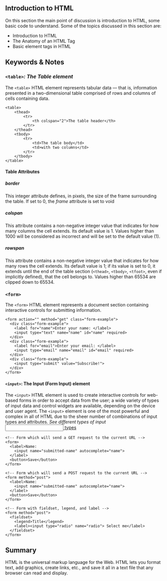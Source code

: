 ## Introduction to HTML

On this section the main point of discussion is introduction to HTML, some basic code to understand. Some of the topics
discussed in this section are:

- Introduction to HTML
- The Anatomy of an HTML Tag
- Basic element tags in HTML

## Keywords & Notes

### `<table>`*: The Table element*
The `<table>` HTML element represents tabular data — that is, information presented in a two-dimensional table comprised of rows and columns of cells containing data.

```
<table>
    <thead>
        <tr>
            <th colspan="2">The table header</th>
        </tr>
    </thead>
    <tbody>
        <tr>
            <td>The table body</td>
            <td>with two columns</td>
        </tr>
    </tbody>
</table>
```
#### Table Attributes
##### border
This integer attribute defines, in pixels, the size of the frame surrounding the table. If set to 0, the *frame* attribute is set to void

##### colspan
This attribute contains a non-negative integer value that indicates for how many columns the cell extends. Its default value is 1. Values higher than 1000 will be considered as incorrect and will be set to the default value (1).

##### rowspan
This attribute contains a non-negative integer value that indicates for how many rows the cell extends. Its default value is 1; if its value is set to 0, it extends until the end of the table section (`<thead>`, `<tbody>`, `<tfoot>`, even if implicitly defined), that the cell belongs to. Values higher than 65534 are clipped down to 65534.

### `<form>`
The `<form>` HTML element represents a document section containing interactive controls for submitting information.

```
<form action="" method="get" class="form-example">
  <div class="form-example">
    <label for="name">Enter your name: </label>
    <input type="text" name="name" id="name" required>
  </div>
  <div class="form-example">
    <label for="email">Enter your email: </label>
    <input type="email" name="email" id="email" required>
  </div>
  <div class="form-example">
    <input type="submit" value="Subscribe!">
  </div>
</form>

```
#### `<input>`: The Input (Form Input) element
The `<input>` HTML element is used to create interactive controls for web-based forms in order to accept data from the user; a wide variety of types of input data and control widgets are available, depending on the device and user agent. The `<input>` element is one of the most powerful and complex in all of HTML due to the sheer number of combinations of input types and attributes.
*See different types of input* [<input> types](https://developer.mozilla.org/en-US/docs/Web/HTML/Element/input#input_types)

```
<!-- Form which will send a GET request to the current URL -->
<form>
  <label>Name:
    <input name="submitted-name" autocomplete="name">
  </label>
  <button>Save</button>
</form>

<!-- Form which will send a POST request to the current URL -->
<form method="post">
  <label>Name:
    <input name="submitted-name" autocomplete="name">
  </label>
  <button>Save</button>
</form>

<!-- Form with fieldset, legend, and label -->
<form method="post">
  <fieldset>
    <legend>Title</legend>
    <label><input type="radio" name="radio"> Select me</label>
  </fieldset>
</form>
```


## Summary
HTML is the universal markup language for the Web. HTML lets you format text, add graphics, create links, etc., and save
it all in a text file that any browser can read and display.